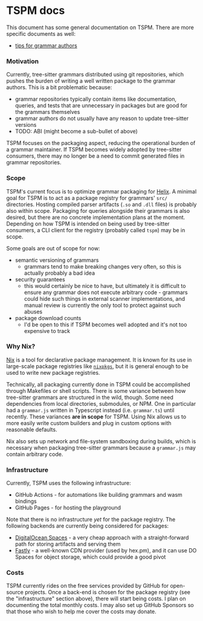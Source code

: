 # TSPM docs

This document has some general documentation on TSPM. There are more specific
documents as well:

* [tips for grammar authors][tips]

### Motivation

Currently, tree-sitter grammars distributed using git repositories, which
pushes the burden of writing a well written package to the grammar authors.
This is a bit problematic because:

* grammar repositories typically contain items like documentation, queries,
  and tests that are unnecessary in packages but are good for the grammars
  themselves
* grammar authors do not usually have any reason to update tree-sitter
  versions
* TODO: ABI (might become a sub-bullet of above)

TSPM focuses on the packaging aspect, reducing the operational burden of a
grammar maintainer. If TSPM becomes widely adopted by tree-sitter consumers,
there may no longer be a need to commit generated files in grammar
repositories.

### Scope

TSPM's current focus is to optimize grammar packaging for [Helix][helix].
A minimal goal for TSPM is to act as a package registry for grammars' `src/`
directories. Hosting compiled parser artifacts (`.so` and `.dll` files) is
probably also within scope. Packaging for queries alongside their grammars
is also desired, but there are no concrete implementation plans at the moment.
Depending on how TSPM is intended on being used by tree-sitter consumers, a
CLI client for the registry (probably called `tspm`) may be in scope.

Some goals are out of scope for now:

* semantic versioning of grammars
    * grammars tend to make breaking changes very often, so this is actually
      probably a bad idea
* security guarantees
    * this would certainly be nice to have, but ultimately it is difficult
      to ensure any grammar does not execute arbitrary code - grammars could
      hide such things in external scanner implementations, and manual
      review is currently the only tool to protect against such abuses
* package download counts
    * I'd be open to this if TSPM becomes well adopted and it's not too
      expensive to track

### Why Nix?

[Nix][nix] is a tool for declarative package management. It is known for its
use in large-scale package registries like [`nixpkgs`][nixpkgs], but it is
general enough to be used to write new package registries.

Technically, all packaging currently done in TSPM could be accomplished
through Makefiles or shell scripts. There is some variance between how
tree-sitter grammars are structured in the wild, though. Some need
dependencies from local directories, submodules, or NPM. One in particular
had a `grammar.js` written in Typescript instead (i.e. `grammar.ts`) until
recently. These variances **are in scope** for TSPM. Using Nix allows us to
more easily write custom builders and plug in custom options with reasonable
defaults.

Nix also sets up network and file-system sandboxing during builds, which is
necessary when packaging tree-sitter grammars because a `grammar.js` may
contain arbitrary code.

### Infrastructure

Currently, TSPM uses the following infrastructure:

* GitHub Actions - for automations like building grammars and wasm bindings
* GitHub Pages - for hosting the playground

Note that there is no infrastructure _yet_ for the package registry. The
following backends are currently being considered for packages:

* [DigitalOcean Spaces][do-spaces] - a very cheap approach with a
  straight-forward path for storing artifacts and serving them
* [Fastly][fastly] - a well-known CDN provider (used by hex.pm), and it can
  use DO Spaces for object storage, which could provide a good pivot

### Costs

TSPM currently rides on the free services provided by GitHub for open-source
projects. Once a back-end is chosen for the package registry (see the
"infrastructure" section above), there will start being costs. I plan on
documenting the total monthly costs. I may also set up GitHub Sponsors so that
those who wish to help me cover the costs may donate.

[helix]: https://github.com/helix-editor/helix
[nix]: https://nixos.org/
[nixpkgs]: https://github.com/NixOS/nixpkgs
[do-spaces]: https://www.digitalocean.com/blog/spaces-now-includes-cdn
[fastly]: https://www.fastly.com/
[tips]: ./grammar-author-tips.md
